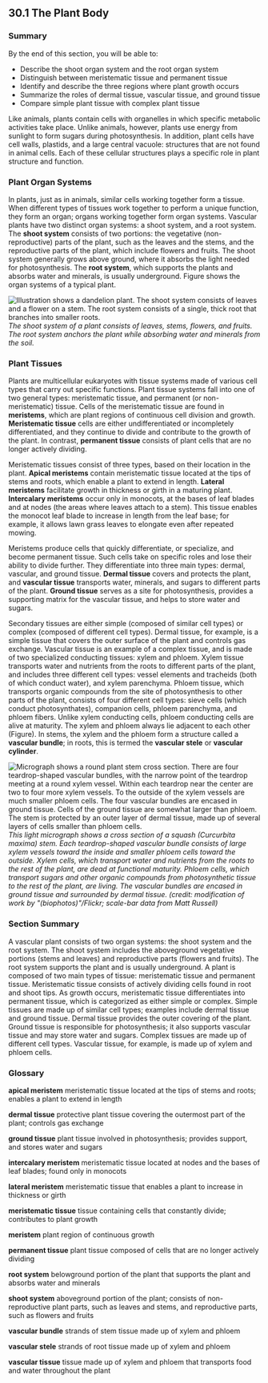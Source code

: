##  30.1 The Plant Body 

### Summary

By the end of this section, you will be able to: 

  - Describe the shoot organ system and the root organ system
  - Distinguish between meristematic tissue and permanent tissue
  - Identify and describe the three regions where plant growth occurs
  - Summarize the roles of dermal tissue, vascular tissue, and ground tissue
  - Compare simple plant tissue with complex plant tissue

Like animals, plants contain cells with organelles in which specific metabolic activities take place. Unlike animals, however, plants use energy from sunlight to form sugars during photosynthesis. In addition, plant cells have cell walls, plastids, and a large central vacuole: structures that are not found in animal cells. Each of these cellular structures plays a specific role in plant structure and function.

### Plant Organ Systems

In plants, just as in animals, similar cells working together form a tissue. When different types of tissues work together to perform a unique function, they form an organ; organs working together form organ systems. Vascular plants have two distinct organ systems: a shoot system, and a root system. The **shoot system** consists of two portions: the vegetative (non-reproductive) parts of the plant, such as the leaves and the stems, and the reproductive parts of the plant, which include flowers and fruits. The shoot system generally grows above ground, where it absorbs the light needed for photosynthesis. The **root system**, which supports the plants and absorbs water and minerals, is usually underground. Figure shows the organ systems of a typical plant.

![ Illustration shows a dandelion plant. The shoot system consists of leaves and a flower on a stem. The root system consists of a single, thick root that branches into smaller roots.][1] _The shoot system of a plant consists of leaves, stems, flowers, and fruits. The root system anchors the plant while absorbing water and minerals from the soil._

### Plant Tissues

Plants are multicellular eukaryotes with tissue systems made of various cell types that carry out specific functions. Plant tissue systems fall into one of two general types: meristematic tissue, and permanent (or non-meristematic) tissue. Cells of the meristematic tissue are found in **meristems**, which are plant regions of continuous cell division and growth. **Meristematic tissue** cells are either undifferentiated or incompletely differentiated, and they continue to divide and contribute to the growth of the plant. In contrast, **permanent tissue** consists of plant cells that are no longer actively dividing.

Meristematic tissues consist of three types, based on their location in the plant. **Apical meristems** contain meristematic tissue located at the tips of stems and roots, which enable a plant to extend in length. **Lateral meristems** facilitate growth in thickness or girth in a maturing plant. **Intercalary meristems** occur only in monocots, at the bases of leaf blades and at nodes (the areas where leaves attach to a stem). This tissue enables the monocot leaf blade to increase in length from the leaf base; for example, it allows lawn grass leaves to elongate even after repeated mowing.

Meristems produce cells that quickly differentiate, or specialize, and become permanent tissue. Such cells take on specific roles and lose their ability to divide further. They differentiate into three main types: dermal, vascular, and ground tissue. **Dermal tissue** covers and protects the plant, and **vascular tissue** transports water, minerals, and sugars to different parts of the plant. **Ground tissue** serves as a site for photosynthesis, provides a supporting matrix for the vascular tissue, and helps to store water and sugars.

Secondary tissues are either simple (composed of similar cell types) or complex (composed of different cell types). Dermal tissue, for example, is a simple tissue that covers the outer surface of the plant and controls gas exchange. Vascular tissue is an example of a complex tissue, and is made of two specialized conducting tissues: xylem and phloem. Xylem tissue transports water and nutrients from the roots to different parts of the plant, and includes three different cell types: vessel elements and tracheids (both of which conduct water), and xylem parenchyma. Phloem tissue, which transports organic compounds from the site of photosynthesis to other parts of the plant, consists of four different cell types: sieve cells (which conduct photosynthates), companion cells, phloem parenchyma, and phloem fibers. Unlike xylem conducting cells, phloem conducting cells are alive at maturity. The xylem and phloem always lie adjacent to each other (Figure). In stems, the xylem and the phloem form a structure called a **vascular bundle**; in roots, this is termed the **vascular stele** or **vascular cylinder**.

![Micrograph shows a round plant stem cross section. There are four teardrop-shaped vascular bundles, with the narrow point of the teardrop meeting at a round xylem vessel. Within each teardrop near the center are two to four more xylem vessels. To the outside of the xylem vessels are much smaller phloem cells. The four vascular bundles are encased in ground tissue. Cells of the ground tissue are somewhat larger than phloem. The stem is protected by an outer layer of dermal tissue, made up of several layers of cells smaller than phloem cells.][2] _This light micrograph shows a cross section of a squash (_Curcurbita maxima_) stem. Each teardrop-shaped vascular bundle consists of large xylem vessels toward the inside and smaller phloem cells toward the outside. Xylem cells, which transport water and nutrients from the roots to the rest of the plant, are dead at functional maturity. Phloem cells, which transport sugars and other organic compounds from photosynthetic tissue to the rest of the plant, are living. The vascular bundles are encased in ground tissue and surrounded by dermal tissue. (credit: modification of work by "(biophotos)"/Flickr; scale-bar data from Matt Russell)_

### Section Summary

A vascular plant consists of two organ systems: the shoot system and the root system. The shoot system includes the aboveground vegetative portions (stems and leaves) and reproductive parts (flowers and fruits). The root system supports the plant and is usually underground. A plant is composed of two main types of tissue: meristematic tissue and permanent tissue. Meristematic tissue consists of actively dividing cells found in root and shoot tips. As growth occurs, meristematic tissue differentiates into permanent tissue, which is categorized as either simple or complex. Simple tissues are made up of similar cell types; examples include dermal tissue and ground tissue. Dermal tissue provides the outer covering of the plant. Ground tissue is responsible for photosynthesis; it also supports vascular tissue and may store water and sugars. Complex tissues are made up of different cell types. Vascular tissue, for example, is made up of xylem and phloem cells.

### Glossary

**apical meristem** meristematic tissue located at the tips of stems and roots; enables a plant to extend in length 

**dermal tissue** protective plant tissue covering the outermost part of the plant; controls gas exchange 

**ground tissue** plant tissue involved in photosynthesis; provides support, and stores water and sugars 

**intercalary meristem** meristematic tissue located at nodes and the bases of leaf blades; found only in monocots 

**lateral meristem** meristematic tissue that enables a plant to increase in thickness or girth 

**meristematic tissue** tissue containing cells that constantly divide; contributes to plant growth 

**meristem** plant region of continuous growth 

**permanent tissue** plant tissue composed of cells that are no longer actively dividing 

**root system** belowground portion of the plant that supports the plant and absorbs water and minerals 

**shoot system** aboveground portion of the plant; consists of non-reproductive plant parts, such as leaves and stems, and reproductive parts, such as flowers and fruits 

**vascular bundle** strands of stem tissue made up of xylem and phloem 

**vascular stele** strands of root tissue made up of xylem and phloem 

**vascular tissue** tissue made up of xylem and phloem that transports food and water throughout the plant 

   [1]: https://cnx.org/resources/45a27c0f0e841e70203290ee8ead4ed1eeeaec3d/Figure_30_01_01.jpg
   [2]: https://cnx.org/resources/4c4f961dc5433f2a7565e85bde67b8b630c8ff68/Figure_30_01_02f.jpg

